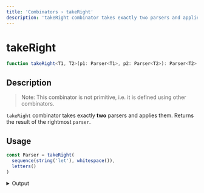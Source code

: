 ```yaml
---
title: 'Сombinators › takeRight'
description: 'takeRight combinator takes exactly two parsers and applies them. Returns the result of the rightmost parser.'
---
```


# takeRight

```typescript {{ withLineNumbers: false }}
function takeRight<T1, T2>(p1: Parser<T1>, p2: Parser<T2>): Parser<T2>
```

## Description

> Note: This combinator is not primitive, i.e. it is defined using other combinators.

`takeRight` combinator takes exactly **two** parsers and applies them. Returns the result of the rightmost `parser`.

## Usage

```typescript
const Parser = takeRight(
  sequence(string('let'), whitespace()),
  letters()
)
```

<details>
  <summary>Output</summary>

  ### Success

  ```typescript
  run(Parser).with('let binding')

  {
    kind: 'success',
    state: { text: 'let binding', index: 11 },
    value: 'binding'
  }
  ```

  ### Failure

  ```typescript
  run(Parser).with('let 42')

  {
    kind: 'failure',
    state: { text: 'let 42', index: 4 },
    expected: 'letters'
  }
  ```
</details>
